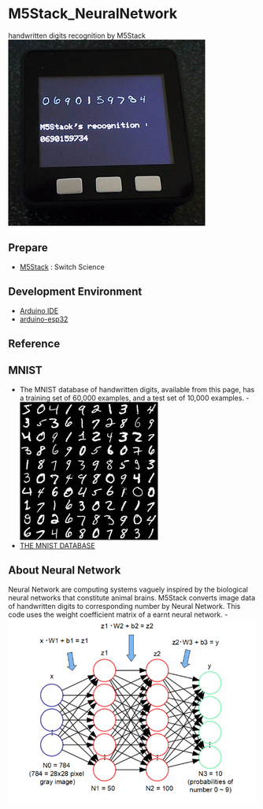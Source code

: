 # M5Stack_NeuralNetwork
handwritten digits recognition by M5Stack
 ![NN](doc/NN.jpg)
 
## Prepare
- [M5Stack](https://www.switch-science.com/catalog/3647/)  : Switch Science

## Development Environment
- [Arduino IDE](https://www.arduino.cc/en/main/software)
- [arduino-esp32](https://github.com/espressif/arduino-esp32)

## Reference

 ## MNIST
- The MNIST database of handwritten digits, available from this page, has a training set of 60,000 examples, and a test set of 10,000 examples.
-![mnist](doc/mnist.png)
- [THE MNIST DATABASE](http://yann.lecun.com/exdb/mnist/)
 
## About Neural Network
Neural Network are computing systems vaguely inspired by the biological neural networks that constitute animal brains.
M5Stack converts image data of handwritten digits to corresponding number by Neural Network.
This code uses the weight coefficient matrix of a earnt neural network. 
-![calc](doc/calc.png)
